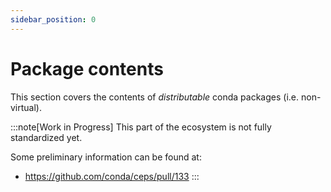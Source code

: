 ```yaml
---
sidebar_position: 0
---
```

# Package contents

This section covers the contents of _distributable_ conda packages (i.e. non-virtual).

:::note[Work in Progress]
This part of the ecosystem is not fully standardized yet.

Some preliminary information can be found at:

- https://github.com/conda/ceps/pull/133
:::
